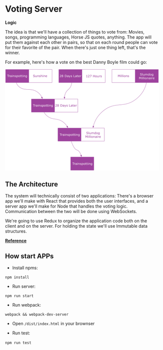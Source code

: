 # Voting Server

**Logic**

The idea is that we'll have a collection of things to vote from: Movies, songs, programming languages, Horse JS quotes, anything. The app will put them against each other in pairs, so that on each round people can vote for their favorite of the pair. When there's just one thing left, that's the winner.

For example, here's how a vote on the best Danny Boyle film could go:

![img](./public/images/vote_logic.png)

## The Architecture

The system will technically consist of two applications: There's a browser app we'll make with React that provides both the user interfaces, and a server app we'll make for Node that handles the voting logic. Communication between the two will be done using WebSockets.

We're going to use Redux to organize the application code both on the client and on the server. For holding the state we'll use Immutable data structures.

[**Reference**](http://teropa.info/blog/2015/09/10/full-stack-redux-tutorial.html)

## How start APPs

- Install npms:

```
npm install
```

- Run server:

```
npm run start
```

- Run webpack:

```
webpack && webpack-dev-server
```

- Open `/dist/index.html` in your brownser

- Run test:

`npm run test`
